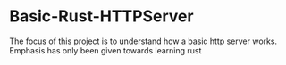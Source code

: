 # Basic-Rust-HTTPServer

The focus of this project is to understand how a basic http server works. Emphasis has only been given towards learning rust
